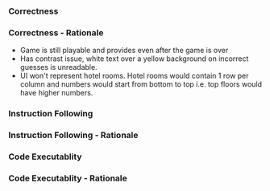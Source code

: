 ### Correctness

### Correctness - Rationale

- Game is still playable and provides even after the game is over
- Has contrast issue, white text over a yellow background on incorrect guesses is unreadable.
- UI won't represent hotel rooms. Hotel rooms would contain 1 row per column and numbers would start from bottom to top i.e. top floors would have higher numbers.

### Instruction Following

### Instruction Following - Rationale

### Code Executablity

### Code Executablity - Rationale

